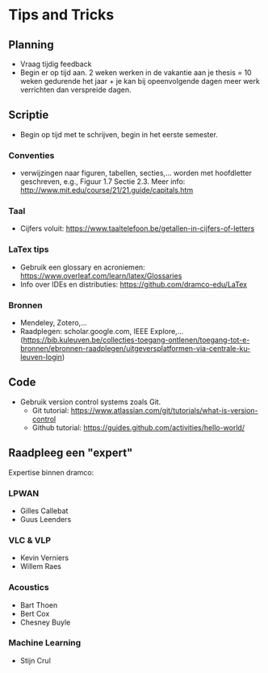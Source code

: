# Tips and Tricks

## Planning
- Vraag tijdig feedback
- Begin er op tijd aan. 2 weken werken in de vakantie aan je thesis = 10 weken gedurende het jaar + je kan bij opeenvolgende dagen meer werk verrichten dan verspreide dagen.

## Scriptie
- Begin op tijd met te schrijven, begin in het eerste semester.

### Conventies
- verwijzingen naar figuren, tabellen, secties,... worden met hoofdletter geschreven, e.g., Figuur 1.7 Sectie 2.3. Meer info: http://www.mit.edu/course/21/21.guide/capitals.htm

### Taal
- Cijfers voluit: https://www.taaltelefoon.be/getallen-in-cijfers-of-letters

### LaTex tips
- Gebruik een glossary en acroniemen: https://www.overleaf.com/learn/latex/Glossaries
- Info over IDEs en distributies: https://github.com/dramco-edu/LaTex

### Bronnen
- Mendeley, Zotero,...
- Raadplegen: scholar.google.com, IEEE Explore,... (https://bib.kuleuven.be/collecties-toegang-ontlenen/toegang-tot-e-bronnen/ebronnen-raadplegen/uitgeversplatformen-via-centrale-ku-leuven-login)

## Code
- Gebruik version control systems zoals Git.
  * Git tutorial: https://www.atlassian.com/git/tutorials/what-is-version-control
  * Github tutorial: https://guides.github.com/activities/hello-world/

## Raadpleeg een "expert"
Expertise binnen dramco:

### LPWAN
- Gilles Callebat
- Guus Leenders

### VLC & VLP
- Kevin Verniers
- Willem Raes

### Acoustics
- Bart Thoen
- Bert Cox
- Chesney Buyle

### Machine Learning
- Stijn Crul
